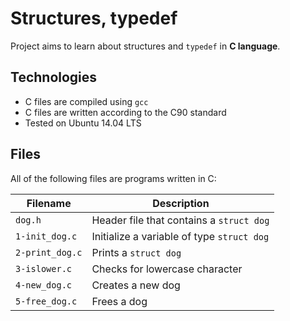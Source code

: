 # Structures, typedef
Project aims to learn about structures and `typedef` in **C language**.

## Technologies
* C files are compiled using `gcc`
* C files are written according to the C90 standard
* Tested on Ubuntu 14.04 LTS

## Files
All of the following files are programs written in C:

| Filename | Description |
| -------- | ----------- |
| `dog.h` | Header file that contains a `struct dog` |
| `1-init_dog.c` | Initialize a variable of type `struct dog` |
| `2-print_dog.c` | Prints a `struct dog` |
| `3-islower.c` | Checks for lowercase character |
| `4-new_dog.c` | Creates a new dog |
| `5-free_dog.c` | Frees a dog |

